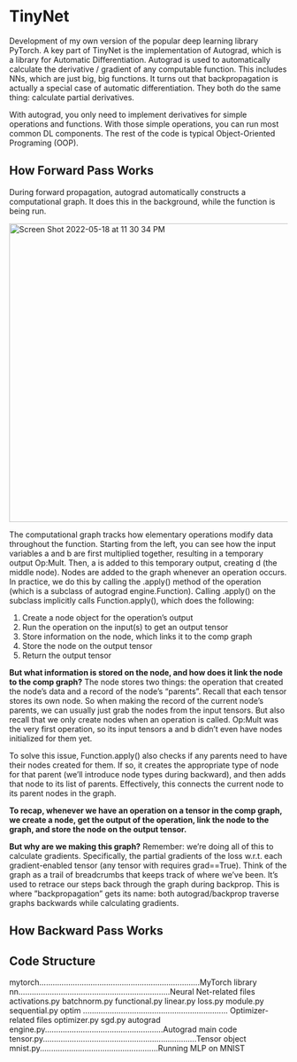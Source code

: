 # TinyNet
Development of my own version of the popular deep learning library PyTorch. A key part of TinyNet is the implementation of Autograd, which is a library for Automatic Differentiation. Autograd is used to automatically calculate the derivative / gradient of any computable function. This includes NNs, which are just big, big functions. It turns out that backpropagation is actually a special case of automatic differentiation. They both do the same thing: calculate partial derivatives.

With autograd, you only need to implement derivatives for simple operations and functions. With those simple operations, you can run most common DL components. The rest of the code is typical Object-Oriented Programing (OOP).

## How Forward Pass Works
During forward propagation, autograd automatically constructs a computational graph. It does this in the background, while the function is being run.

<img width="539" alt="Screen Shot 2022-05-18 at 11 30 34 PM" src="https://user-images.githubusercontent.com/75964687/169198440-7e54793b-fab0-4fc7-aa98-ca6c0a1cde47.png">

The computational graph tracks how elementary operations modify data throughout the function. Starting from the left, you can see how the input variables a and b are first multiplied together, resulting in a temporary output Op:Mult. Then, a is added to this temporary output, creating d (the middle node). Nodes are added to the graph whenever an operation occurs. In practice, we do this by calling the .apply() method of the operation (which is a subclass of autograd engine.Function). Calling .apply() on the subclass implicitly calls Function.apply(), which does the following:
1. Create a node object for the operation’s output
2. Run the operation on the input(s) to get an output tensor
3. Store information on the node, which links it to the comp graph
4. Store the node on the output tensor
5. Return the output tensor

**But what information is stored on the node, and how does it link the node to the comp graph?** 
The node stores two things: the operation that created the node’s data and a record of the node’s “parents”. Recall that each tensor stores its own node. So when making the record of the current node’s parents, we
can usually just grab the nodes from the input tensors. But also recall that we only create nodes when an operation is called. Op:Mult was the very first operation, so its input tensors a and b didn’t even have nodes initialized for them yet.

To solve this issue, Function.apply() also checks if any parents need to have their nodes created for them. If so, it creates the appropriate type of node for that parent (we’ll introduce node types during backward), and then adds that node to its list of parents. Effectively, this connects the current node to its parent nodes in the graph.

**To recap, whenever we have an operation on a tensor in the comp graph, we create a node, get the output of the operation, link the node to the graph, and store the node on the output tensor.**

**But why are we making this graph?**
Remember: we’re doing all of this to calculate gradients. Specifically, the partial gradients of the loss w.r.t. each gradient-enabled tensor (any tensor with requires grad==True). Think of the graph as a trail of breadcrumbs that keeps track of where we’ve been. It’s used to retrace our steps back through the graph during backprop. This is where ”backpropagation” gets its name: both autograd/backprop traverse graphs backwards while calculating gradients.

## How Backward Pass Works


## Code Structure
mytorch........................................................................MyTorch library
nn....................................................................Neural Net-related files
activations.py
batchnorm.py
functional.py
linear.py
loss.py
module.py
sequential.py
optim ................................................................. Optimizer-related files
optimizer.py
sgd.py
autograd engine.py.....................................................Autograd main code
tensor.py.....................................................................Tensor object
mnist.py.....................................................Running MLP on MNIST
